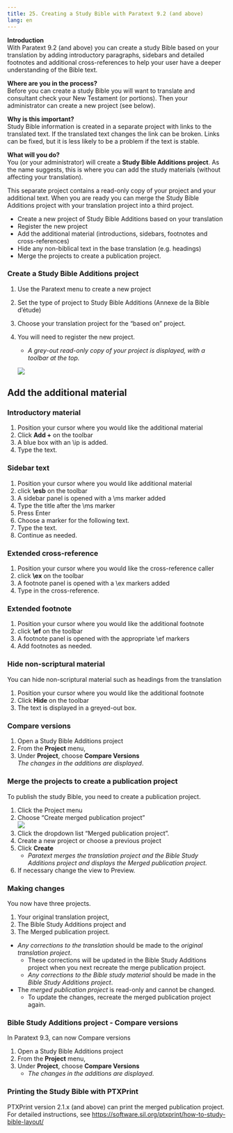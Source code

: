 ```yaml
---
title: 25. Creating a Study Bible with Paratext 9.2 (and above)
lang: en
---
```


**Introduction**  
With Paratext 9.2 (and above) you can create a study Bible based on your translation by adding introductory paragraphs, sidebars and detailed footnotes and additional cross-references to help your user have a deeper understanding of the Bible text.

**Where are you in the process?**  
Before you can create a study Bible you will want to translate and consultant check your New Testament (or portions). Then your administrator can create a new project (see below).

**Why is this important?**  
Study Bible information is created in a separate project with links to the translated text. If the translated text changes the link can be broken. Links can be fixed, but it is less likely to be a problem if the text is stable.

**What will you do?**  
You (or your administrator) will create a **Study Bible Additions project**. As the name suggests, this is where you can add the study materials (without affecting your translation).

This separate project contains a read-only copy of your project and your additional text. When you are ready you can merge the Study Bible Additions project with your translation project into a third project.

-  Create a new project of Study Bible Additions based on your translation
-  Register the new project
-  Add the additional material (introductions, sidebars, footnotes and cross-references)
-  Hide any non-biblical text in the base translation (e.g. headings)
-  Merge the projects to create a publication project.

### Create a Study Bible Additions project
1.   Use the Paratext menu to create a new project
1.   Set the type of project to Study Bible Additions (Annexe de la Bible d’étude)
1.   Choose your translation project for the “based on” project.
1.   You will need to register the new project.
     -  *A grey-out read-only copy of your project is displayed, with a toolbar at the top.*

     ![](../media/8671bb469453dc88a90bc9ea7889d114.png)

#####

## Add the additional material
### Introductory material
1.   Position your cursor where you would like the additional material
1.   Click **Add +** on the toolbar
1.   A blue box with an \\ip is added.
1.   Type the text.

### Sidebar text
1.   Position your cursor where you would like additional material
1.   click **\\esb** on the toolbar
1.   A sidebar panel is opened with a \\ms marker added
1.   Type the title after the \\ms marker
1.   Press Enter
1.   Choose a marker for the following text.
1.   Type the text.
1.   Continue as needed.

### Extended cross-reference
1.   Position your cursor where you would like the cross-reference caller
1.   click **\\ex** on the toolbar
1.   A footnote panel is opened with a \\ex markers added
1.   Type in the cross-reference.

### Extended footnote
1.   Position your cursor where you would like the additional footnote
1.   click **\\ef** on the toolbar
1.   A footnote panel is opened with the appropriate \\ef markers
1.   Add footnotes as needed.

### Hide non-scriptural material
You can hide non-scriptural material such as headings from the translation

1.   Position your cursor where you would like the additional footnote
1.   Click **Hide** on the toolbar
1.   The text is displayed in a greyed-out box.

### Compare versions

1.  Open a Study Bible Additions project
1.  From the **Project** menu,
1.  Under **Project**, choose **Compare Versions**  
   *The changes in the additions are displayed*.


#####

### Merge the projects to create a publication project
To publish the study Bible, you need to create a publication project.

1.   Click the Project menu
1.   Choose “Create merged publication project”  
   ![](../media/c2532d37aae74e992a95d26c8725c242.png)
1.   Click the dropdown list “Merged publication project”.
1.   Create a new project or choose a previous project
1.   Click **Create**
     -  *Paratext merges the translation project and the Bible Study Additions project and displays the Merged publication project.*
1.   If necessary change the view to Preview.

### Making changes
You now have three projects.

1.   Your original translation project,
1.   The Bible Study Additions project and
1.   The Merged publication project.

-  *Any corrections to the translation* should be made to the *original translation project*.
    -  These corrections will be updated in the Bible Study Additions project when you next recreate the merge publication project.
    - *Any corrections to the Bible study material* should be made in the *Bible Study Additions project*.
-  The *merged publication project* is read-only and cannot be changed.
    -  To update the changes, recreate the merged publication project again.

### Bible Study Additions project - Compare versions
In Paratext 9.3, can now Compare versions
1.  Open a Study Bible Additions project
1.  From the **Project** menu,
1.  Under **Project**, choose **Compare Versions**
     -  *The changes in the additions are displayed*.

### Printing the Study Bible with PTXPrint
PTXPrint version 2.1.x (and above) can print the merged publication project. For detailed instructions, see https://software.sil.org/ptxprint/how-to-study-bible-layout/
